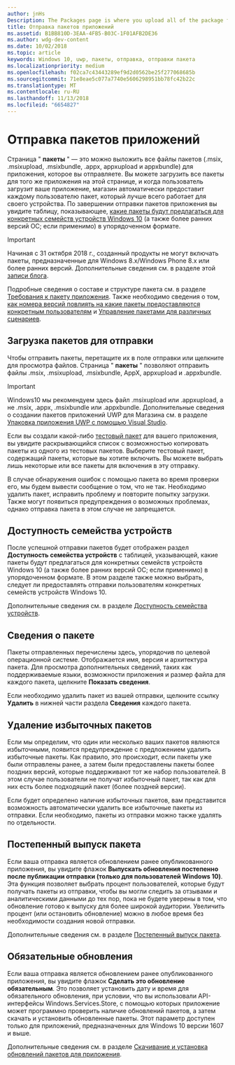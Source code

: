 ```yaml
---
author: jnHs
Description: The Packages page is where you upload all of the package files (.appxupload, .appx, .appxbundle, and/or .xap) for the app that you're submitting.
title: Отправка пакетов приложений
ms.assetid: B1BB810D-3EAA-4FB5-B03C-1F01AFB2DE36
ms.author: wdg-dev-content
ms.date: 10/02/2018
ms.topic: article
keywords: Windows 10, uwp, пакеты, отправка, отправки пакета
ms.localizationpriority: medium
ms.openlocfilehash: f02ca7c43443289ef9d2d0562be25f277068685b
ms.sourcegitcommit: 71e8eae5c077a7740e5606298951bb78fc42b22c
ms.translationtype: MT
ms.contentlocale: ru-RU
ms.lasthandoff: 11/13/2018
ms.locfileid: "6654827"
---
```

# <a name="upload-app-packages"></a>Отправка пакетов приложений

Страница " **пакеты** " — это можно выложить все файлы пакетов (.msix, .msixupload, .msixbundle, .appx, appxupload и appxbundle) для приложения, которое вы отправляете. Вы можете загрузить все пакеты для того же приложения на этой странице, и когда пользователь загрузит ваше приложение, магазин автоматически предоставит каждому пользователю пакет, который лучше всего работает для своего устройства. По завершении отправки пакетов приложения вы увидите таблицу, показывающее, [какие пакеты будут предлагаться для конкретных семейств устройств Windows 10](#device-family-availability) (а также более ранних версий ОС; если применимо) в упорядоченном формате.

> [!IMPORTANT]
> Начиная с 31 октября 2018 г., созданный продукты не могут включать пакеты, предназначенные для Windows 8.x/Windows Phone 8.x или более ранних версий. Дополнительные сведения см. в разделе этой [записи блога](https://blogs.windows.com/buildingapps/2018/08/20/important-dates-regarding-apps-with-windows-phone-8-x-and-earlier-and-windows-8-8-1-packages-submitted-to-microsoft-store/#SzKghBbqDMlmAO4c.97).

Подробные сведения о составе и структуре пакета см. в разделе [Требования к пакету приложения](app-package-requirements.md). Также необходимо сведения о том, [как номера версий повлиять на какие пакеты предоставляются конкретным пользователям](package-version-numbering.md) и [Управление пакетами для различных сценариев](guidance-for-app-package-management.md).


## <a name="uploading-packages-to-your-submission"></a>Загрузка пакетов для отправки

Чтобы отправить пакеты, перетащите их в поле отправки или щелкните для просмотра файлов. Страница " **пакеты** " позволяют отправить файлы .msix, .msixupload, .msixbundle, AppX, appxupload и .appxbundle.

> [!IMPORTANT]
> Windows10 мы рекомендуем здесь файл .msixupload или .appxupload, а не .msix, .appx, .msixbundle или .appxbundle.  Дополнительные сведения о создании пакетов приложений UWP для Магазина см. в разделе [Упаковка приложения UWP с помощью Visual Studio](../packaging/packaging-uwp-apps.md).

Если вы создали какой-либо [тестовый пакет](package-flights.md) для вашего приложения, вы увидите раскрывающийся список с возможностью копировать пакеты из одного из тестовых пакетов. Выберите тестовый пакет, содержащий пакеты, которые вы хотите включить. Вы можете выбрать лишь некоторые или все пакеты для включения в эту отправку.

В случае обнаружения ошибок с помощью пакета во время проверки его, мы будем вывести сообщение о том, что не так. Необходимо удалить пакет, исправить проблему и повторите попытку загрузки. Также могут появиться предупреждения о возможных проблемах, однако отправка пакета в этом случае не запрещается.


## <a name="device-family-availability"></a>Доступность семейства устройств

После успешной отправки пакетов будет отображен раздел **Доступность семейства устройств** с таблицей, указывающей, какие пакеты будут предлагаться для конкретных семейств устройств Windows 10 (а также более ранних версий ОС; если применимо) в упорядоченном формате. В этом разделе также можно выбрать, следует ли предоставлять отправки пользователям конкретных семейств устройств Windows 10.

Дополнительные сведения см. в разделе [Доступность семейства устройств](device-family-availability.md).


## <a name="package-details"></a>Сведения о пакете

Пакеты отправленных перечислены здесь, упорядочив по целевой операционной системе. Отображается имя, версия и архитектура пакета. Для просмотра дополнительных сведений, таких как поддерживаемые языки, возможности приложения и размер файла для каждого пакета, щелкните **Показать сведения**.

Если необходимо удалить пакет из вашей отправки, щелкните ссылку **Удалить** в нижней части раздела **Сведения** каждого пакета.


## <a name="removing-redundant-packages"></a>Удаление избыточных пакетов

Если мы определим, что один или несколько ваших пакетов являются избыточными, появится предупреждение с предложением удалить избыточные пакеты. Как правило, это происходит, если пакеты уже были отправлены ранее, а затем были предоставлены пакеты более поздних версий, которые поддерживают тот же набор пользователей. В этом случае пользователи не получат избыточный пакет, так как для них есть более подходящий пакет (более поздней версии).

Если будет определено наличие избыточных пакетов, вам представится возможность автоматически удалить все избыточные пакеты из отправки. Если необходимо, пакеты из отправки можно также удалять по отдельности.


## <a name="gradual-package-rollout"></a>Постепенный выпуск пакета

Если ваша отправка является обновлением ранее опубликованного приложения, вы увидите флажок **Выпускать обновления постепенно после публикации отправки (только для пользователей Windows 10)**. Эта функция позволяет выбрать процент пользователей, которые будут получать пакеты из отправки, чтобы вы могли следить за отзывами и аналитическими данными до тех пор, пока не будете уверены в том, что обновление готово к выпуску для более широкой аудитории. Увеличить процент (или остановить обновление) можно в любое время без необходимости создания новой отправки. 

Дополнительные сведения см. в разделе [Постепенный выпуск пакета](gradual-package-rollout.md).


## <a name="mandatory-update"></a>Обязательные обновления

Если ваша отправка является обновлением ранее опубликованного приложения, вы увидите флажок **Сделать это обновление обязательным**. Это позволяет установить дату и время для обязательного обновления, при условии, что вы использовали API-интерфейсы Windows.Services.Store, с помощью которых приложение может программно проверить наличие обновлений пакетов, а затем скачать и установить обновленные пакеты. Этот параметр доступен только для приложений, предназначенных для Windows 10 версии 1607 и выше.

Дополнительные сведения см. в разделе [Скачивание и установка обновлений пакетов для приложения](../packaging/self-install-package-updates.md).

 




